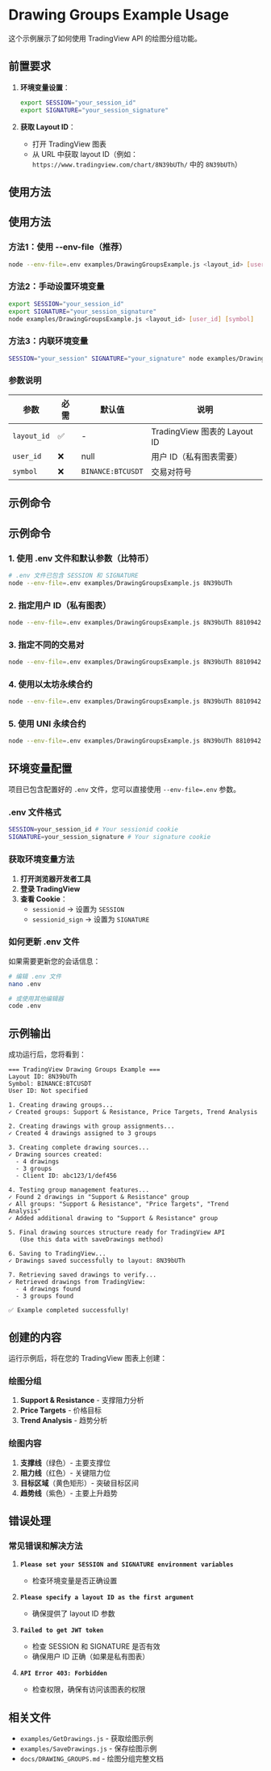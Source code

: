 # Drawing Groups Example Usage

这个示例展示了如何使用 TradingView API 的绘图分组功能。

## 前置要求

1. **环境变量设置**：
   ```bash
   export SESSION="your_session_id"
   export SIGNATURE="your_session_signature"
   ```

2. **获取 Layout ID**：
   - 打开 TradingView 图表
   - 从 URL 中获取 layout ID（例如：`https://www.tradingview.com/chart/8N39bUTh/` 中的 `8N39bUTh`）

## 使用方法

## 使用方法

### 方法1：使用 --env-file（推荐）
```bash
node --env-file=.env examples/DrawingGroupsExample.js <layout_id> [user_id] [symbol]
```

### 方法2：手动设置环境变量
```bash
export SESSION="your_session_id"
export SIGNATURE="your_session_signature"
node examples/DrawingGroupsExample.js <layout_id> [user_id] [symbol]
```

### 方法3：内联环境变量
```bash
SESSION="your_session" SIGNATURE="your_signature" node examples/DrawingGroupsExample.js <layout_id>
```

### 参数说明

| 参数 | 必需 | 默认值 | 说明 |
|------|------|--------|------|
| `layout_id` | ✅ | - | TradingView 图表的 Layout ID |
| `user_id` | ❌ | null | 用户 ID（私有图表需要） |
| `symbol` | ❌ | `BINANCE:BTCUSDT` | 交易对符号 |

## 示例命令

## 示例命令

### 1. 使用 .env 文件和默认参数（比特币）
```bash
# .env 文件已包含 SESSION 和 SIGNATURE
node --env-file=.env examples/DrawingGroupsExample.js 8N39bUTh
```

### 2. 指定用户 ID（私有图表）
```bash
node --env-file=.env examples/DrawingGroupsExample.js 8N39bUTh 8810942
```

### 3. 指定不同的交易对
```bash
node --env-file=.env examples/DrawingGroupsExample.js 8N39bUTh 8810942 BINANCE:ETHUSDT
```

### 4. 使用以太坊永续合约
```bash
node --env-file=.env examples/DrawingGroupsExample.js 8N39bUTh 8810942 BINANCE:ETHUSDT.P
```

### 5. 使用 UNI 永续合约
```bash
node --env-file=.env examples/DrawingGroupsExample.js 8N39bUTh 8810942 BINANCE:UNIUSDT.P
```

## 环境变量配置

项目已包含配置好的 `.env` 文件，您可以直接使用 `--env-file=.env` 参数。

### .env 文件格式
```bash
SESSION=your_session_id # Your sessionid cookie
SIGNATURE=your_session_signature # Your signature cookie
```

### 获取环境变量方法

1. **打开浏览器开发者工具**
2. **登录 TradingView** 
3. **查看 Cookie**：
   - `sessionid` → 设置为 `SESSION`
   - `sessionid_sign` → 设置为 `SIGNATURE`

### 如何更新 .env 文件
如果需要更新您的会话信息：
```bash
# 编辑 .env 文件
nano .env

# 或使用其他编辑器
code .env
```

## 示例输出

成功运行后，您将看到：

```
=== TradingView Drawing Groups Example ===
Layout ID: 8N39bUTh
Symbol: BINANCE:BTCUSDT
User ID: Not specified

1. Creating drawing groups...
✓ Created groups: Support & Resistance, Price Targets, Trend Analysis

2. Creating drawings with group assignments...
✓ Created 4 drawings assigned to 3 groups

3. Creating complete drawing sources...
✓ Drawing sources created:
  - 4 drawings
  - 3 groups
  - Client ID: abc123/1/def456

4. Testing group management features...
✓ Found 2 drawings in "Support & Resistance" group
✓ All groups: "Support & Resistance", "Price Targets", "Trend Analysis"
✓ Added additional drawing to "Support & Resistance" group

5. Final drawing sources structure ready for TradingView API
   (Use this data with saveDrawings method)

6. Saving to TradingView...
✓ Drawings saved successfully to layout: 8N39bUTh

7. Retrieving saved drawings to verify...
✓ Retrieved drawings from TradingView:
  - 4 drawings found
  - 3 groups found

✅ Example completed successfully!
```

## 创建的内容

运行示例后，将在您的 TradingView 图表上创建：

### 绘图分组
1. **Support & Resistance** - 支撑阻力分析
2. **Price Targets** - 价格目标
3. **Trend Analysis** - 趋势分析

### 绘图内容
1. **支撑线**（绿色）- 主要支撑位
2. **阻力线**（红色）- 关键阻力位  
3. **目标区域**（黄色矩形）- 突破目标区间
4. **趋势线**（紫色）- 主要上升趋势

## 错误处理

### 常见错误和解决方法

1. **`Please set your SESSION and SIGNATURE environment variables`**
   - 检查环境变量是否正确设置

2. **`Please specify a layout ID as the first argument`**
   - 确保提供了 layout ID 参数

3. **`Failed to get JWT token`**
   - 检查 SESSION 和 SIGNATURE 是否有效
   - 确保用户 ID 正确（如果是私有图表）

4. **`API Error 403: Forbidden`**
   - 检查权限，确保有访问该图表的权限

## 相关文件

- `examples/GetDrawings.js` - 获取绘图示例
- `examples/SaveDrawings.js` - 保存绘图示例  
- `docs/DRAWING_GROUPS.md` - 绘图分组完整文档
